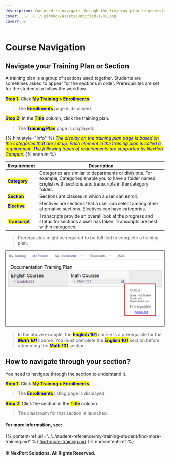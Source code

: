 ```yaml
---
description: You need to navigate through the training plan to understand the plan.
cover: ../../../.gitbook/assets/Untitled-1-01.png
coverY: 0
---
```


# Course Navigation

## Navigate your Training Plan or Section

A training plan is a group of sections used together. Students are sometimes asked to appear for the sections in order. Prerequisites are set for the students to follow the workflow.

<mark style="color:blue;">**Step 1:**</mark>  Click <mark style="color:blue;">**My Training > Enrollments**</mark>.

> The <mark style="color:blue;">**Enrollments**</mark> page is displayed.

<mark style="color:blue;">**Step 2:**</mark>  In the <mark style="color:blue;">**Title**</mark> column, click the training plan.

> The <mark style="color:blue;">**Training Plan**</mark> page is displayed.

{% hint style="info" %}
_<mark style="color:blue;">The display on the training plan page is based on the categories that are set up. Each element in the training plan is called a requirement. The following types of requirements are supported by NexPort Campus.</mark>_
{% endhint %}

| Requirement                                     | Description                                                                                                                                                                 |
| ----------------------------------------------- | --------------------------------------------------------------------------------------------------------------------------------------------------------------------------- |
| <mark style="color:blue;">**Category**</mark>   | Categories are similar to departments or divisions. For example, Categories enable you to have a folder named English with sections and transcripts in the category folder. |
| <mark style="color:blue;">**Section**</mark>    | Sections are classes in which a user can enroll.                                                                                                                            |
| <mark style="color:blue;">**Elective**</mark>   | Electives are sections that a user can select among other alternative sections. Electives can have categories.                                                              |
| <mark style="color:blue;">**Transcript**</mark> | Transcripts provide an overall look at the progress and status for sections a user has taken. Transcripts are best within categories.                                       |



> Prerequisites might be required to be fulfilled to complete a training plan.

<div align="left">

<img src="../../../.gitbook/assets/image (3) (1).png" alt="">

</div>

> In the above example, the <mark style="color:blue;">**English 101**</mark> course is a prerequisite for the _<mark style="color:blue;">**Math 101**</mark>_ course. You must complete the <mark style="color:blue;">**English 101**</mark> section before attempting the <mark style="color:blue;">**Math 101**</mark> section.

## How to navigate through your section?

You need to navigate through the section to understand it.

<mark style="color:blue;">**Step 1:**</mark>  Click <mark style="color:blue;">**My Training > Enrollments**</mark>.

> The <mark style="color:blue;">**Enrollments**</mark> listing page is displayed.

<mark style="color:blue;">**Step 2:**</mark>  Click the section in the <mark style="color:blue;">**Title**</mark> column.

> The classroom for that section is launched.

#### For more information, see:

{% content-ref url="../../student-reference/my-training-student/find-more-training.md" %}
[find-more-training.md](../../student-reference/my-training-student/find-more-training.md)
{% endcontent-ref %}

#### © NexPort Solutions. All Rights Reserved.
